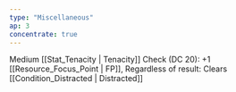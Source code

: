 ```yaml
---
type: "Miscellaneous"
ap: 3
concentrate: true
---
```


Medium [[Stat_Tenacity | Tenacity]] Check (DC 20): +1 [[Resource_Focus_Point | FP]], Regardless of result: Clears [[Condition_Distracted | Distracted]]
